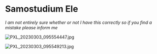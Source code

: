 # Samostudium Ele

*I am not entirely sure whether or not I have this correctly so if you find a mistake please inform me*

![PXL_20230303_095554447.jpg](/home/josh/Downloads/PXL_20230303_095554447.jpg)

![PXL_20230303_095549213.jpg](/home/josh/Downloads/PXL_20230303_095549213.jpg)


